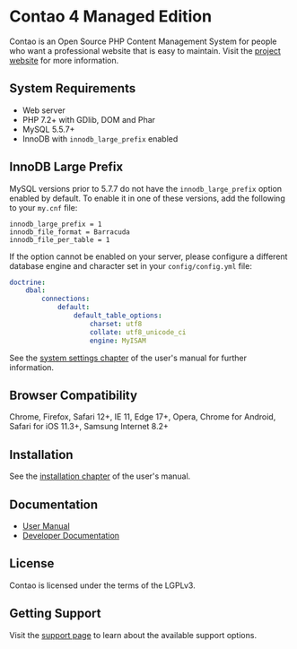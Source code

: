 # Contao 4 Managed Edition

Contao is an Open Source PHP Content Management System for people who want a
professional website that is easy to maintain. Visit the [project website][1]
for more information.

## System Requirements

 * Web server
 * PHP 7.2+ with GDlib, DOM and Phar
 * MySQL 5.5.7+
 * InnoDB with `innodb_large_prefix` enabled

## InnoDB Large Prefix

MySQL versions prior to 5.7.7 do not have the `innodb_large_prefix` option
enabled by default. To enable it in one of these versions, add the following
to your `my.cnf` file:

```
innodb_large_prefix = 1
innodb_file_format = Barracuda
innodb_file_per_table = 1
```

If the option cannot be enabled on your server, please configure a different
database engine and character set in your `config/config.yml` file:

```yml
doctrine:
    dbal:
        connections:
            default:
                default_table_options:
                    charset: utf8
                    collate: utf8_unicode_ci
                    engine: MyISAM
```

See the [system settings chapter][2] of the user's manual for further information.

## Browser Compatibility

Chrome, Firefox, Safari 12+, IE 11, Edge 17+, Opera, Chrome for Android, Safari for iOS 11.3+, Samsung Internet 8.2+

## Installation

See the [installation chapter][3] of the user's manual.

## Documentation

 * [User Manual][4]
 * [Developer Documentation][5]

## License

Contao is licensed under the terms of the LGPLv3.

## Getting Support

Visit the [support page][6] to learn about the available support options.

[1]: https://contao.org
[2]: https://docs.contao.org/manual/de/system/einstellungen/#config-yml
[3]: https://docs.contao.org/manual/de/installation/
[4]: https://docs.contao.org/manual/
[5]: https://docs.contao.org/dev/
[6]: https://contao.org/en/support.html
